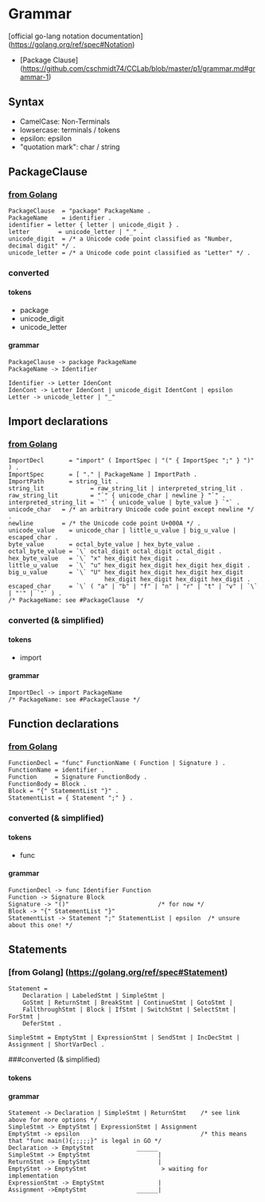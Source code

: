 # Grammar
[official go-lang notation documentation] (https://golang.org/ref/spec#Notation)
- [Package Clause] (https://github.com/cschmidt74/CCLab/blob/master/p1/grammar.md#grammar-1)
## Syntax
- CamelCase: Non-Terminals
- lowsercase: terminals / tokens
- epsilon: epsilon
- "quotation mark": char / string

## PackageClause
### [from Golang](https://golang.org/ref/spec#PackageClause)
```  
PackageClause  = "package" PackageName .  
PackageName    = identifier .  
identifier = letter { letter | unicode_digit } .  
letter        = unicode_letter | "_" .  
unicode_digit  = /* a Unicode code point classified as "Number, decimal digit" */ .  
unicode_letter = /* a Unicode code point classified as "Letter" */ .  
```  

### converted
#### tokens
- package
- unicode_digit
- unicode_letter
  
#### grammar
```
PackageClause -> package PackageName  
PackageName -> Identifier  

Identifier -> Letter IdenCont 
IdenCont -> Letter IdenCont | unicode_digit IdentCont | epsilon  
Letter -> unicode_letter | "_"  
```  

## Import declarations
### [from Golang](https://golang.org/ref/spec#ImportDecl)
```
ImportDecl       = "import" ( ImportSpec | "(" { ImportSpec ";" } ")" ) .
ImportSpec       = [ "." | PackageName ] ImportPath .
ImportPath       = string_lit .
string_lit             = raw_string_lit | interpreted_string_lit .
raw_string_lit         = "`" { unicode_char | newline } "`" .
interpreted_string_lit = `"` { unicode_value | byte_value } `"` .
unicode_char   = /* an arbitrary Unicode code point except newline */ .
newline        = /* the Unicode code point U+000A */ .
unicode_value    = unicode_char | little_u_value | big_u_value | escaped_char .
byte_value       = octal_byte_value | hex_byte_value .
octal_byte_value = `\` octal_digit octal_digit octal_digit .
hex_byte_value   = `\` "x" hex_digit hex_digit .
little_u_value   = `\` "u" hex_digit hex_digit hex_digit hex_digit .
big_u_value      = `\` "U" hex_digit hex_digit hex_digit hex_digit
                           hex_digit hex_digit hex_digit hex_digit .
escaped_char     = `\` ( "a" | "b" | "f" | "n" | "r" | "t" | "v" | `\` | "'" | `"` ) .
/* PackageName: see #PackageClause  */
```

### converted (& simplified)
#### tokens
- import
  
#### grammar
```
ImportDecl -> import PackageName
/* PackageName: see #PackageClause */
```
## Function declarations
### [from Golang](https://golang.org/ref/spec#Function_declarations)
```
FunctionDecl = "func" FunctionName ( Function | Signature ) .
FunctionName = identifier .
Function     = Signature FunctionBody .
FunctionBody = Block .
Block = "{" StatementList "}" .
StatementList = { Statement ";" } .
```
### converted (& simplified)
#### tokens
- func

#### grammar
```
FunctionDecl -> func Identifier Function
Function -> Signature Block
Signature -> "()"                         /* for now */
Block -> "{" StatementList "}"
StatementList -> Statement ";" StatementList | epsilon  /* unsure about this one! */
```

## Statements
### [from Golang] (https://golang.org/ref/spec#Statement)
```
Statement =
	Declaration | LabeledStmt | SimpleStmt |
	GoStmt | ReturnStmt | BreakStmt | ContinueStmt | GotoStmt |
	FallthroughStmt | Block | IfStmt | SwitchStmt | SelectStmt | ForStmt |
	DeferStmt .

SimpleStmt = EmptyStmt | ExpressionStmt | SendStmt | IncDecStmt | Assignment | ShortVarDecl .
```

###converted (& simplified)
#### tokens

#### grammar
```
Statement -> Declaration | SimpleStmt | ReturnStmt    /* see link above for more options */
SimpleStmt -> EmptyStmt | ExpressionStmt | Assignment 
EmptyStmt -> epsilon                                  /* this means that "func main(){;;;;;}" is legal in GO */
Declaration -> EmptyStmt            ______
SimpleStmt -> EmptyStmt                   |
ReturnStmt -> EmptyStmt                   |
EmptyStmt -> EmptyStmt                     > waiting for implementation
ExpressionStmt -> EmptyStmt               |
Assignment ->EmptyStmt              ______|
```

